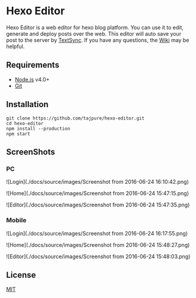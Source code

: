 # Hexo Editor
  Hexo Editor is a web editor for hexo blog platform. You can use it to edit, generate and deploy posts over the web. This editor will auto save your post to the server by [TextSync](https://github.com/tajpure/TextSync). If you have any questions, the [Wiki](https://github.com/tajpure/hexo-editor/wiki) may be helpful.

## Requirements
* [Node.js](https://nodejs.org) v4.0+
* [Git](https://git-scm.com/)

## Installation
```
git clone https://github.com/tajpure/hexo-editor.git
cd hexo-editor
npm install --production
npm start
```

## ScreenShots
### PC
![Login](./docs/source/images/Screenshot from 2016-06-24 16:10:42.png)

![Home](./docs/source/images/Screenshot from 2016-06-24 15:47:15.png)

![Editor](./docs/source/images/Screenshot from 2016-06-24 15:47:35.png)

### Mobile
![Login](./docs/source/images/Screenshot from 2016-06-24 16:17:55.png)

![Home](./docs/source/images/Screenshot from 2016-06-24 15:48:27.png)

![Editor](./docs/source/images/Screenshot from 2016-06-24 15:48:03.png)

License
----
[MIT](http://opensource.org/licenses/MIT)
